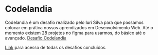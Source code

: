 # Codelandia

Codelandia é um desafio realizado pelo Iuri Silva para que possamos colocar em prática nossos aprendizados em Desenvolvimento Web. Até o momento existem 28 projetos no figma para usarmos, do básico até o avançado. [Desafio Codelandia](https://www.figma.com/file/Yb9IBH56g7T1hdIyZ3BMNO/Desafios---Codel%C3%A2ndia?node-id=624%3A2) 

[Link](https://eduardoborgesv.github.io/Codelandia/) para acesso de todas os desafios concluídos.